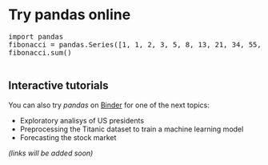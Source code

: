 # Try pandas online

<section>
    <pre data-executable>
import pandas
fibonacci = pandas.Series([1, 1, 2, 3, 5, 8, 13, 21, 34, 55, 89, 144])
fibonacci.sum()
    </pre>
    <script src="{{ base_url }}/static/js/juniper.min.js"></script>
    <script>new Juniper({ repo: 'datapythonista/pandas-web' })</script>
</section>

## Interactive tutorials

You can also try _pandas_ on [Binder](https://mybinder.org/) for one of the next topics:

- Exploratory analisys of US presidents
- Preprocessing the Titanic dataset to train a machine learning model
- Forecasting the stock market

_(links will be added soon)_
